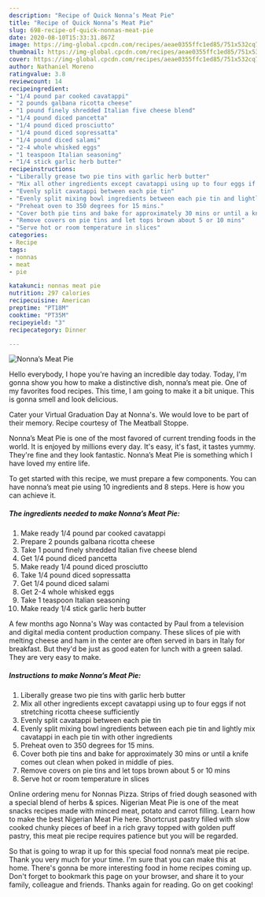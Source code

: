 ```yaml
---
description: "Recipe of Quick Nonna’s Meat Pie"
title: "Recipe of Quick Nonna’s Meat Pie"
slug: 698-recipe-of-quick-nonnas-meat-pie
date: 2020-08-10T15:33:31.867Z
image: https://img-global.cpcdn.com/recipes/aeae0355ffc1ed85/751x532cq70/nonnas-meat-pie-recipe-main-photo.jpg
thumbnail: https://img-global.cpcdn.com/recipes/aeae0355ffc1ed85/751x532cq70/nonnas-meat-pie-recipe-main-photo.jpg
cover: https://img-global.cpcdn.com/recipes/aeae0355ffc1ed85/751x532cq70/nonnas-meat-pie-recipe-main-photo.jpg
author: Nathaniel Moreno
ratingvalue: 3.8
reviewcount: 14
recipeingredient:
- "1/4 pound par cooked cavatappi"
- "2 pounds galbana ricotta cheese"
- "1 pound finely shredded Italian five cheese blend"
- "1/4 pound diced pancetta"
- "1/4 pound diced prosciutto"
- "1/4 pound diced sopressatta"
- "1/4 pound diced salami"
- "2-4 whole whisked eggs"
- "1 teaspoon Italian seasoning"
- "1/4 stick garlic herb butter"
recipeinstructions:
- "Liberally grease two pie tins with garlic herb butter"
- "Mix all other ingredients except cavatappi using up to four eggs if not stretching ricotta cheese sufficiently"
- "Evenly split cavatappi between each pie tin"
- "Evenly split mixing bowl ingredients between each pie tin and lightly mix cavatappi in each pie tin with other ingredients"
- "Preheat oven to 350 degrees for 15 mins."
- "Cover both pie tins and bake for approximately 30 mins or until a knife comes out clean when poked in middle of pies."
- "Remove covers on pie tins and let tops brown about 5 or 10 mins"
- "Serve hot or room temperature in slices"
categories:
- Recipe
tags:
- nonnas
- meat
- pie

katakunci: nonnas meat pie 
nutrition: 297 calories
recipecuisine: American
preptime: "PT18M"
cooktime: "PT35M"
recipeyield: "3"
recipecategory: Dinner

---
```



![Nonna’s Meat Pie](https://img-global.cpcdn.com/recipes/aeae0355ffc1ed85/751x532cq70/nonnas-meat-pie-recipe-main-photo.jpg)

Hello everybody, I hope you're having an incredible day today. Today, I'm gonna show you how to make a distinctive dish, nonna’s meat pie. One of my favorites food recipes. This time, I am going to make it a bit unique. This is gonna smell and look delicious.

Cater your Virtual Graduation Day at Nonna&#39;s. We would love to be part of their memory. Recipe courtesy of The Meatball Stoppe.

Nonna’s Meat Pie is one of the most favored of current trending foods in the world. It is enjoyed by millions every day. It's easy, it's fast, it tastes yummy. They're fine and they look fantastic. Nonna’s Meat Pie is something which I have loved my entire life.


To get started with this recipe, we must prepare a few components. You can have nonna’s meat pie using 10 ingredients and 8 steps. Here is how you can achieve it.

<!--inarticleads1-->

##### The ingredients needed to make Nonna’s Meat Pie:

1. Make ready 1/4 pound par cooked cavatappi
1. Prepare 2 pounds galbana ricotta cheese
1. Take 1 pound finely shredded Italian five cheese blend
1. Get 1/4 pound diced pancetta
1. Make ready 1/4 pound diced prosciutto
1. Take 1/4 pound diced sopressatta
1. Get 1/4 pound diced salami
1. Get 2-4 whole whisked eggs
1. Take 1 teaspoon Italian seasoning
1. Make ready 1/4 stick garlic herb butter


A few months ago Nonna&#39;s Way was contacted by Paul from a television and digital media content production company. These slices of pie with melting cheese and ham in the center are often served in bars in Italy for breakfast. But they&#39;d be just as good eaten for lunch with a green salad. They are very easy to make. 

<!--inarticleads2-->

##### Instructions to make Nonna’s Meat Pie:

1. Liberally grease two pie tins with garlic herb butter
1. Mix all other ingredients except cavatappi using up to four eggs if not stretching ricotta cheese sufficiently
1. Evenly split cavatappi between each pie tin
1. Evenly split mixing bowl ingredients between each pie tin and lightly mix cavatappi in each pie tin with other ingredients
1. Preheat oven to 350 degrees for 15 mins.
1. Cover both pie tins and bake for approximately 30 mins or until a knife comes out clean when poked in middle of pies.
1. Remove covers on pie tins and let tops brown about 5 or 10 mins
1. Serve hot or room temperature in slices


Online ordering menu for Nonnas Pizza. Strips of fried dough seasoned with a special blend of herbs &amp; spices. Nigerian Meat Pie is one of the meat snacks recipes made with minced meat, potato and carrot filling. Learn how to make the best Nigerian Meat Pie here. Shortcrust pastry filled with slow cooked chunky pieces of beef in a rich gravy topped with golden puff pastry, this meat pie recipe requires patience but you will be regarded. 

So that is going to wrap it up for this special food nonna’s meat pie recipe. Thank you very much for your time. I'm sure that you can make this at home. There's gonna be more interesting food in home recipes coming up. Don't forget to bookmark this page on your browser, and share it to your family, colleague and friends. Thanks again for reading. Go on get cooking!
